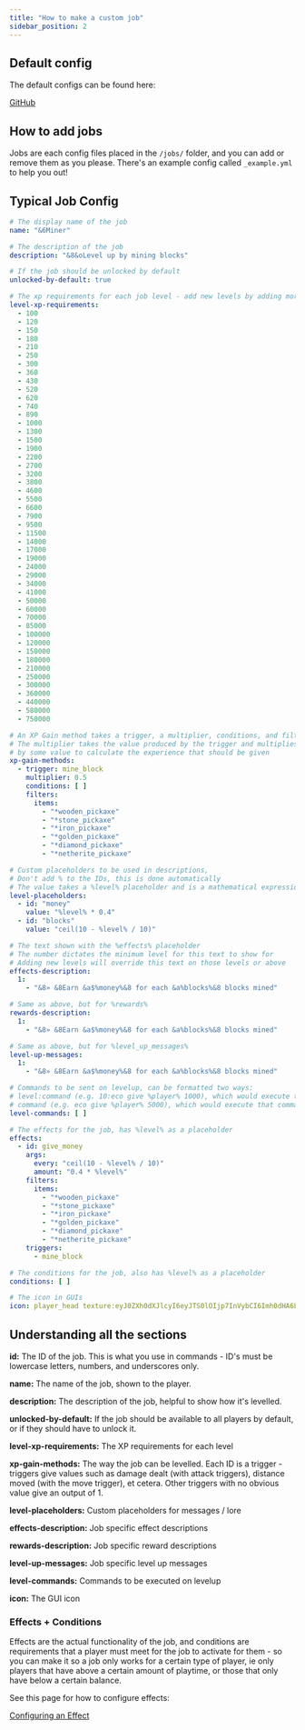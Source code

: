 ```yaml
---
title: "How to make a custom job"
sidebar_position: 2
---
```


## Default config

The default configs can be found here:

[GitHub](https://github.com/Auxilor/EcoJobs/blob/master/eco-core/core-plugin/src/main/resources/jobs/)

## How to add jobs
Jobs are each config files placed in the `/jobs/` folder, and you can add or remove them as you please. There's an example config called `_example.yml` to help you out!

## Typical Job Config

```yaml
# The display name of the job
name: "&6Miner"

# The description of the job
description: "&8&oLevel up by mining blocks"

# If the job should be unlocked by default
unlocked-by-default: true

# The xp requirements for each job level - add new levels by adding more to this list
level-xp-requirements:
  - 100
  - 120
  - 150
  - 180
  - 210
  - 250
  - 300
  - 360
  - 430
  - 520
  - 620
  - 740
  - 890
  - 1000
  - 1300
  - 1500
  - 1900
  - 2200
  - 2700
  - 3200
  - 3800
  - 4600
  - 5500
  - 6600
  - 7900
  - 9500
  - 11500
  - 14000
  - 17000
  - 19000
  - 24000
  - 29000
  - 34000
  - 41000
  - 50000
  - 60000
  - 70000
  - 85000
  - 100000
  - 120000
  - 150000
  - 180000
  - 210000
  - 250000
  - 300000
  - 360000
  - 440000
  - 580000
  - 750000

# An XP Gain method takes a trigger, a multiplier, conditions, and filters.
# The multiplier takes the value produced by the trigger and multiplies it
# by some value to calculate the experience that should be given
xp-gain-methods:
  - trigger: mine_block
    multiplier: 0.5
    conditions: [ ]
    filters:
      items:
        - "*wooden_pickaxe"
        - "*stone_pickaxe"
        - "*iron_pickaxe"
        - "*golden_pickaxe"
        - "*diamond_pickaxe"
        - "*netherite_pickaxe"

# Custom placeholders to be used in descriptions,
# Don't add % to the IDs, this is done automatically
# The value takes a %level% placeholder and is a mathematical expression
level-placeholders:
  - id: "money"
    value: "%level% * 0.4"
  - id: "blocks"
    value: "ceil(10 - %level% / 10)"

# The text shown with the %effects% placeholder
# The number dictates the minimum level for this text to show for
# Adding new levels will override this text on those levels or above
effects-description:
  1:
    - "&8» &8Earn &a$%money%&8 for each &a%blocks%&8 blocks mined"

# Same as above, but for %rewards%
rewards-description:
  1:
    - "&8» &8Earn &a$%money%&8 for each &a%blocks%&8 blocks mined"

# Same as above, but for %level_up_messages%
level-up-messages:
  1:
    - "&8» &8Earn &a$%money%&8 for each &a%blocks%&8 blocks mined"

# Commands to be sent on levelup, can be formatted two ways:
# level:command (e.g. 10:eco give %player% 1000), which would execute that command for level 10
# command (e.g. eco give %player% 5000), which would execute that command for all levels
level-commands: [ ]

# The effects for the job, has %level% as a placeholder
effects:
  - id: give_money
    args:
      every: "ceil(10 - %level% / 10)"
      amount: "0.4 * %level%"
    filters:
      items:
        - "*wooden_pickaxe"
        - "*stone_pickaxe"
        - "*iron_pickaxe"
        - "*golden_pickaxe"
        - "*diamond_pickaxe"
        - "*netherite_pickaxe"
    triggers:
      - mine_block

# The conditions for the job, also has %level% as a placeholder
conditions: [ ]

# The icon in GUIs
icon: player_head texture:eyJ0ZXh0dXJlcyI6eyJTS0lOIjp7InVybCI6Imh0dHA6Ly90ZXh0dXJlcy5taW5lY3JhZnQubmV0L3RleHR1cmUvODU3MDVjZjg2NGRmMmMxODJlMzJjNDg2YjcxNDdjYmY3ODJhMGFhM2RmOGE2ZDYxNDUzOTM5MGJmODRmYjE1ZCJ9fX0=
```

## Understanding all the sections

**id:** The ID of the job. This is what you use in commands - ID's must be lowercase letters, numbers, and underscores only.

**name:** The name of the job, shown to the player.

**description:** The description of the job, helpful to show how it's levelled.

**unlocked-by-default:** If the job should be available to all players by default, or if they should have to unlock it.

**level-xp-requirements:** The XP requirements for each level

**xp-gain-methods:** The way the job can be levelled. Each ID is a trigger - triggers give values such as damage dealt (with attack triggers), distance moved (with the move trigger), et cetera. Other triggers with no obvious value give an output of 1.

**level-placeholders:** Custom placeholders for messages / lore

**effects-description:** Job specific effect descriptions

**rewards-description:** Job specific reward descriptions

**level-up-messages:** Job specific level up messages

**level-commands:** Commands to be executed on levelup 

**icon:** The GUI icon

### Effects + Conditions

Effects are the actual functionality of the job, and conditions are requirements that a player must meet for the job to activate for them - so you can make it so a job only works for a certain type of player, ie only players that have above a certain amount of playtime, or those that only have below a certain balance.

See this page for how to configure effects:

[Configuring an Effect](https://plugins.auxilor.io/effects/configuring-an-effect)
